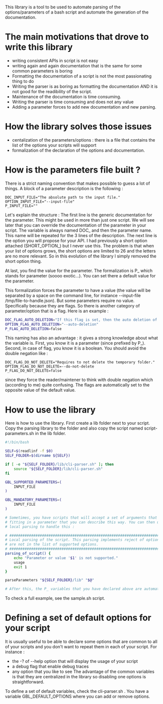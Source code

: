 This library is a tool to be used to automate parsing of the options/parameters
of a bash script and automate the generation of the documentation.

The main motivations that drove to write this library
=====================================================
  * writing consistent APIs in script is not easy
  * writing again and again documentation that is the same for some common parameters
    is boring
  * Formatting the documentation of a script is not the most passionating thing to do
  * Writing the parser is as boring as formatting the documentation AND it is not
    good for the readibility of the script.
  * Maintenance of the documentation is time consuming.
  * Writing the parser is time consuming and does not any value
  * Adding a parameter forces to add new documentation and new parsing.

How the library solves those issues
===================================
  * centalization of the parameters/options : there is a file that contains the list
    of the options your scripts will support
  * formalization of the declaration of the options and documentation.

How is the parameters file built ?
==================================
There is a strict naming convention that makes possible to guess a lot of things.
A block of a parameter description is the following :
```
DOC_INPUT_FILE="The absolute path to the input file."
OPTION_INPUT_FILE="--input-file"
P_INPUT_FILE=""
```
Let's explain the structure : 
The first line is the generic documentation for the parameter. This might be used
in more than just one script. We will see later that you can override the documentation
of the parameter in your script.
The variable is always named DOC_ and then the parameter name. This name will be
repeated for the 3 lines of the description. The next line is the option you will
propose for your API. I had previously a short option attached (SHORT_OPTION_)
but I never use this. The problem is that when your list of options grows, the short
options are limited to 26 and the letters are no more relevant.
So in this evolution of the library I simply removed the short option thing.

At last, you find the value for the parameter. The formalization is P_
which stands for parameter (soooo exotic...). You can set there a default value
for the parameter.

This formalization forces the parameter to have a value (the value will be separated
by a space on the command line, for instance --input-file /tmp/file-to-handle.json).
But some parameters require no value. Specifically because they are flags.
So there is another category of parameter/option that is a flag.
Here is an example :
``` bash
DOC_FLAG_AUTO_DELETION="If this flag is set, then the auto deletion of the archive is enabled."
OPTION_FLAG_AUTO_DELETION="--auto-deletion"
P_FLAG_AUTO_DELETION=false
```

This naming has also an advantage : it gives a strong knowledge about what the variable is.
First, you know it is a parameter (since prefixed by P_). Second, in case of flag,
you know it is a boolean. You should avoid the double negation like :
```
DOC_FLAG_DO_NOT_DELETE="Requires to not delete the temporary folder."
OPTION_FLAG_DO_NOT_DELETE=--do-not-delete
P_FLAG_DO_NOT_DELETE=false
```
since they force the reader/maintener to think with double negation which (according to
me) quite confusing. The flags are automatically set to the opposite value of the default
value.


How to use the library
======================
Here is how to use the library. First create a lib folder next
to your script. Copy the parsing library to the folder and also copy the script named
script-parameters.sh in the lib folder.

``` bash
#!/bin/bash

SELF=$(readlinf -f $0)
SELF_FOLDER=$(dirname ${SELF})

if [ -e "${SELF_FOLDER}/lib/cli-parser.sh" ]; then
    source "${SELF_FOLDER}/lib/cli-parser.sh"
fi

GBL_SUPPORTED_PARAMETERS=(
	INPUT_FILE
)

GBL_MANDATORY_PARAMETERS=(
	INPUT_FILE
)

# Sometimes, you have scripts that will accept a set of arguments that are not
# fitting in a parameter that you can describe this way. You can then use a
# local parsing to handle this :

# ###############################################################################
# Local parsing of the script. This parsing implements reject of options that
# are not in the list of supported options.
# ###############################################################################
parsing_of_script() {
    echo "Parameter or value '$1' is not supported."
    usage
    exit 1
}

parseParameters "${SELF_FOLDER}/lib" "$@"

# After this, the P_ variables that you have declared above are automatically assigned.
```

To check a full example, see the sample.sh script.

Defining a set of default options for your script
=================================================
It is usually useful to be able to declare some options that are common to all of your
scripts and you don't want to repeat them in each of your script. For instance :
  * the -? of --help option that will display the usage of your script
  * a debug flag that enable debug traces
  * any option that you like to see
The advantage of the common variables is that they are centralized in the library
so disabling one options is straightforward.

To define a set of default variables, check the cli-parser.sh . You have a variable
GBL_DEFAULT_OPTIONS where you can add or remove options.
